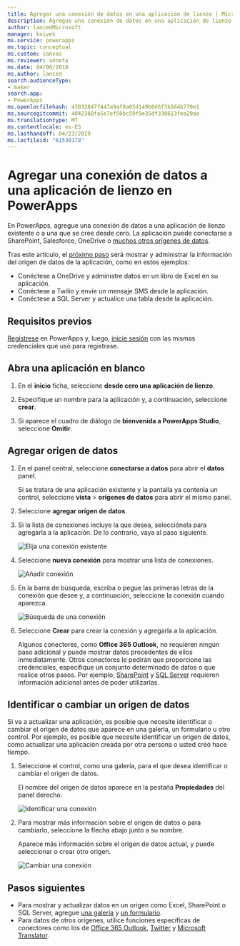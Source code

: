 ```yaml
---
title: Agregar una conexión de datos en una aplicación de lienzo | Microsoft Docs
description: Agregue una conexión de datos en una aplicación de lienzo existente o en una aplicación en blanco.
author: lancedMicrosoft
manager: kvivek
ms.service: powerapps
ms.topic: conceptual
ms.custom: canvas
ms.reviewer: anneta
ms.date: 04/06/2018
ms.author: lanced
search.audienceType:
- maker
search.app:
- PowerApps
ms.openlocfilehash: 43832847f447a9af8a05d149b0d6f3b564b770e1
ms.sourcegitcommit: 4042388fa5e7ef50bc59f9e35df330613fea29ae
ms.translationtype: MT
ms.contentlocale: es-ES
ms.lasthandoff: 04/23/2019
ms.locfileid: "61530178"
---
```

# <a name="add-a-data-connection-to-a-canvas-app-in-powerapps"></a>Agregar una conexión de datos a una aplicación de lienzo en PowerApps

En PowerApps, agregue una conexión de datos a una aplicación de lienzo existente o a una que se cree desde cero. La aplicación puede conectarse a SharePoint, Salesforce, OneDrive o [muchos otros orígenes de datos](connections-list.md).

Tras este artículo, el [próximo paso](#next-steps) será mostrar y administrar la información del origen de datos de la aplicación, como en estos ejemplos:

* Conéctese a OneDrive y administre datos en un libro de Excel en su aplicación.
* Conéctese a Twilio y envíe un mensaje SMS desde la aplicación.
* Conéctese a SQL Server y actualice una tabla desde la aplicación.

## <a name="prerequisites"></a>Requisitos previos

[Regístrese](../signup-for-powerapps.md) en PowerApps y, luego, [inicie sesión](http://web.powerapps.com?utm_source=padocs&utm_medium=linkinadoc&utm_campaign=referralsfromdoc) con las mismas credenciales que usó para registrase.

## <a name="open-a-blank-app"></a>Abra una aplicación en blanco

1. En el **inicio** ficha, seleccione **desde cero una aplicación de lienzo**.

1. Especifique un nombre para la aplicación y, a continuación, seleccione **crear**.

1. Si aparece el cuadro de diálogo de **bienvenida a PowerApps Studio**, seleccione **Omitir**.

## <a name="add-data-source"></a>Agregar origen de datos

1. En el panel central, seleccione **conectarse a datos** para abrir el **datos** panel.

    Si se tratara de una aplicación existente y la pantalla ya contenía un control, seleccione **vista** > **orígenes de datos** para abrir el mismo panel.

1. Seleccione **agregar origen de datos**.

1. Si la lista de conexiones incluye la que desea, selecciónela para agregarla a la aplicación. De lo contrario, vaya al paso siguiente.

    ![Elija una conexión existente](./media/add-data-connection/choose-existing-connection.png)

1. Seleccione **nueva conexión** para mostrar una lista de conexiones.

    ![Añadir conexión](./media/add-data-connection/add-connection.png)

1. En la barra de búsqueda, escriba o pegue las primeras letras de la conexión que desee y, a continuación, seleccione la conexión cuando aparezca.

    ![Búsqueda de una conexión](./media/add-data-connection/search-connections.png)

1. Seleccione **Crear** para crear la conexión y agregarla a la aplicación.

    Algunos conectores, como **Office 365 Outlook**, no requieren ningún paso adicional y puede mostrar datos procedentes de ellos inmediatamente. Otros conectores le pedirán que proporcione las credenciales, especifique un conjunto determinado de datos o que realice otros pasos. Por ejemplo, [SharePoint](connections/connection-sharepoint-online.md) y [SQL Server](connections/connection-azure-sqldatabase.md) requieren información adicional antes de poder utilizarlas.

## <a name="identify-or-change-a-data-source"></a>Identificar o cambiar un origen de datos
Si va a actualizar una aplicación, es posible que necesite identificar o cambiar el origen de datos que aparece en una galería, un formulario u otro control. Por ejemplo, es posible que necesite identificar un origen de datos, como actualizar una aplicación creada por otra persona o usted creó hace tiempo.

1. Seleccione el control, como una galería, para el que desea identificar o cambiar el origen de datos.

    El nombre del origen de datos aparece en la pestaña **Propiedades** del panel derecho.

    ![Identificar una conexión](./media/add-data-connection/identify-connection.png)

1. Para mostrar más información sobre el origen de datos o para cambiarlo, seleccione la flecha abajo junto a su nombre.

    Aparece más información sobre el origen de datos actual, y puede seleccionar o crear otro origen.

    ![Cambiar una conexión](./media/add-data-connection/change-connection.png)

## <a name="next-steps"></a>Pasos siguientes

* Para mostrar y actualizar datos en un origen como Excel, SharePoint o SQL Server, agregue [una galería](add-gallery.md) y [un formulario](add-form.md).
* Para datos de otros orígenes, utilice funciones específicas de conectores como los de [Office 365 Outlook](connections/connection-office365-outlook.md), [Twitter](connections/connection-twitter.md) y [Microsoft Translator](connections/connection-microsoft-translator.md).
